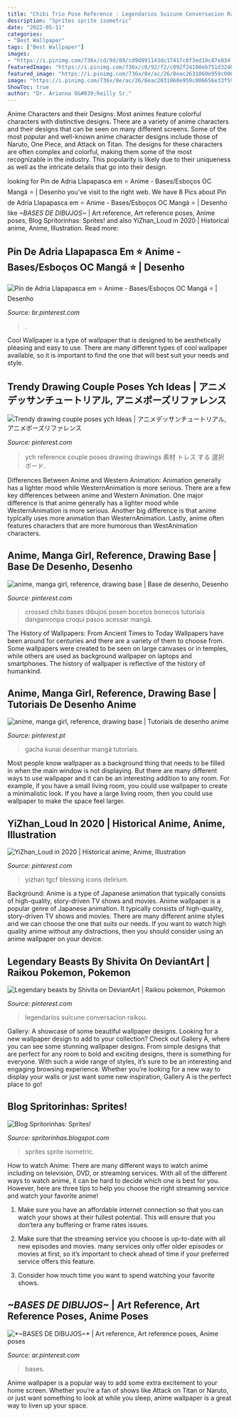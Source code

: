 ```yaml
---
title: "Chibi Trio Pose Reference : Legendarios Suicune Conversacion Raikou"
description: "Sprites sprite isometric"
date: "2022-05-11"
categories:
- "Best Wallpaper"
tags: ["Best Wallpaper"]
images:
- "https://i.pinimg.com/736x/cd/9d/89/cd9d891143dc17417c0f3ed19c87e834.jpg"
featuredImage: "https://i.pinimg.com/736x/c0/92/f2/c092f24180eb751d324099337ef6a4c4.jpg"
featured_image: "https://i.pinimg.com/736x/8e/ac/26/8eac2631060e959c006656e33f59370d.jpg"
image: "https://i.pinimg.com/736x/8e/ac/26/8eac2631060e959c006656e33f59370d.jpg"
ShowToc: true
author: "Dr. Arianna O&#039;Reilly Sr."
---
```



Anime Characters and their Designs: Most animes feature colorful characters with distinctive designs.
There are a variety of anime characters and their designs that can be seen on many different screens. Some of the most popular and well-known anime character designs include those of Naruto, One Piece, and Attack on Titan. The designs for these characters are often complex and colorful, making them some of the most recognizable in the industry. This popularity is likely due to their uniqueness as well as the intricate details that go into their design.

	

		
looking for Pin de Adria Llapapasca em ⭐ Anime - Bases/Esboços OC Mangá ⭐ | Desenho you've visit to the right web. We have 8 Pics about Pin de Adria Llapapasca em ⭐ Anime - Bases/Esboços OC Mangá ⭐ | Desenho like *~BASES DE DIBUJOS~* | Art reference, Art reference poses, Anime poses, Blog Spritorinhas: Sprites! and also YiZhan_Loud in 2020 | Historical anime, Anime, Illustration. Read more:
		
    
## Pin De Adria Llapapasca Em ⭐ Anime - Bases/Esboços OC Mangá ⭐ | Desenho

<img loading=lazy src="https://i.pinimg.com/736x/cd/9d/89/cd9d891143dc17417c0f3ed19c87e834.jpg" onerror="this.onerror=null;this.src='https://tse4.mm.bing.net/th?id=OIP.e5PTFAMPYT_ak5cHGmG1qwHaKP&amp;pid=15.1';" alt="Pin de Adria Llapapasca em ⭐ Anime - Bases/Esboços OC Mangá ⭐ | Desenho">

_Source: br.pinterest.com_

>. 

	

Cool Wallpaper is a type of wallpaper that is designed to be aesthetically pleasing and easy to use. There are many different types of cool wallpaper available, so it is important to find the one that will best suit your needs and style.

    
## Trendy Drawing Couple Poses Ych Ideas | アニメデッサンチュートリアル, アニメポーズリファレンス

<img loading=lazy src="https://i.pinimg.com/736x/53/7d/24/537d245bf20d7fdb965889c102707390.jpg" onerror="this.onerror=null;this.src='https://tse3.mm.bing.net/th?id=OIP.MuBZbDPt4HaiO4QWQRxDKgAAAA&amp;pid=15.1';" alt="Trendy drawing couple poses ych Ideas | アニメデッサンチュートリアル, アニメポーズリファレンス">

_Source: pinterest.com_

>ych reference couple poses drawing drawings 素材 トレス する 選択 ボード. 

	

Differences Between Anime and Western Animation: Animation generally has a lighter mood while WesternAnimation is more serious.
There are a few key differences between anime and Western Animation. One major difference is that anime generally has a lighter mood while WesternAnimation is more serious. Another big difference is that anime typically uses more animation than WesternAnimation. Lastly, anime often features characters that are more humorous than WestAnimation characters.

    
## Anime, Manga Girl, Reference, Drawing Base | Base De Desenho, Desenho

<img loading=lazy src="https://i.pinimg.com/736x/5b/46/a6/5b46a677471da3b5828b3917787eef07.jpg" onerror="this.onerror=null;this.src='https://tse1.mm.bing.net/th?id=OIP.iK0IkgCzSgViQZz10stueQHaKW&amp;pid=15.1';" alt="anime, manga girl, reference, drawing base | Base de desenho, Desenho">

_Source: pinterest.com_

>crossed chibi bases dibujos posen bocetos bonecos tutoriais danganronpa croqui pasos acessar mangá. 

	

The History of Wallpapers: From Ancient Times to Today
Wallpapers have been around for centuries and there are a variety of them to choose from. Some wallpapers were created to be seen on large canvases or in temples, while others are used as background wallpaper on laptops and smartphones. The history of wallpaper is reflective of the history of humankind.

    
## Anime, Manga Girl, Reference, Drawing Base | Tutoriais De Desenho Anime

<img loading=lazy src="https://i.pinimg.com/736x/7f/2c/1a/7f2c1a11050fad35bc97b6486463604e.jpg" onerror="this.onerror=null;this.src='https://tse1.mm.bing.net/th?id=OIP.mgBf8TrEia0QFg_K8WYJNgHaKY&amp;pid=15.1';" alt="anime, manga girl, reference, drawing base | Tutoriais de desenho anime">

_Source: pinterest.pt_

>gacha kunai desenhar mangá tutoriais. 

	

Most people know wallpaper as a background thing that needs to be filled in when the main window is not displaying. But there are many different ways to use wallpaper and it can be an interesting addition to any room. For example, if you have a small living room, you could use wallpaper to create a minimalistic look. If you have a large living room, then you could use wallpaper to make the space feel larger.

    
## YiZhan_Loud In 2020 | Historical Anime, Anime, Illustration

<img loading=lazy src="https://i.pinimg.com/736x/8e/ac/26/8eac2631060e959c006656e33f59370d.jpg" onerror="this.onerror=null;this.src='https://tse4.mm.bing.net/th?id=OIP.i55dvdxSj_15zpmVySmOnQHaHa&amp;pid=15.1';" alt="YiZhan_Loud in 2020 | Historical anime, Anime, Illustration">

_Source: pinterest.com_

>yizhan tgcf blessing icons delirium. 

	

Background: Anime is a type of Japanese animation that typically consists of high-quality, story-driven TV shows and movies.
Anime wallpaper is a popular genre of Japanese animation. It typically consists of high-quality, story-driven TV shows and movies. There are many different anime styles and we can choose the one that suits our needs. If you want to watch high quality anime without any distractions, then you should consider using an anime wallpaper on your device.

    
## Legendary Beasts By Shivita On DeviantArt | Raikou Pokemon, Pokemon

<img loading=lazy src="https://i.pinimg.com/736x/e9/0e/68/e90e68ce0decf65f30bb55f17527c02a--pokemon-life-pokemon-stuff.jpg" onerror="this.onerror=null;this.src='https://tse2.mm.bing.net/th?id=OIP.8r_0VsLn-1eZeVUMD0alkwHaFQ&amp;pid=15.1';" alt="Legendary beasts by Shivita on DeviantArt | Raikou pokemon, Pokemon">

_Source: pinterest.com_

>legendarios suicune conversacion raikou. 

	

Gallery: A showcase of some beautiful wallpaper designs.
Looking for a new wallpaper design to add to your collection? Check out Gallery A, where you can see some stunning wallpaper designs. From simple designs that are perfect for any room to bold and exciting designs, there is something for everyone. With such a wide range of styles, it’s sure to be an interesting and engaging browsing experience. Whether you’re looking for a new way to display your walls or just want some new inspiration, Gallery A is the perfect place to go!





	
	
    
## Blog Spritorinhas: Sprites!

<img loading=lazy src="http://3.bp.blogspot.com/_0aOzWO3qxBI/S5QhpesfxzI/AAAAAAAAAT0/ykrvvKQwf8g/w1200-h630-p-k-no-nu/imagem.PNG" onerror="this.onerror=null;this.src='https://tse3.mm.bing.net/th?id=OIP.cYhQkifaNYONpjo_gSpt0AHaEW&amp;pid=15.1';" alt="Blog Spritorinhas: Sprites!">

_Source: spritorinhas.blogspot.com_

>sprites sprite isometric. 

	

How to watch Anime: There are many different ways to watch anime including on television, DVD, or streaming services.
With all of the different ways to watch anime, it can be hard to decide which one is best for you. However, here are three tips to help you choose the right streaming service and watch your favorite anime!
1. Make sure you have an affordable internet connection so that you can watch your shows at their fullest potential. This will ensure that you don’tera any buffering or frame rates issues.

2. Make sure that the streaming service you choose is up-to-date with all new episodes and movies. many services only offer older episodes or movies at first, so it’s important to check ahead of time if your preferred service offers this feature.

3. Consider how much time you want to spend watching your favorite shows.

    
## *~BASES DE DIBUJOS~* | Art Reference, Art Reference Poses, Anime Poses

<img loading=lazy src="https://i.pinimg.com/736x/c0/92/f2/c092f24180eb751d324099337ef6a4c4.jpg" onerror="this.onerror=null;this.src='https://tse4.mm.bing.net/th?id=OIP.H4YBaJJt7TNCrUuqgWIcQgHaLH&amp;pid=15.1';" alt="*~BASES DE DIBUJOS~* | Art reference, Art reference poses, Anime poses">

_Source: ar.pinterest.com_

>bases. 

	

Anime wallpaper is a popular way to add some extra excitement to your home screen. Whether you’re a fan of shows like Attack on Titan or Naruto, or just want something to look at while you sleep, anime wallpaper is a great way to liven up your space.

